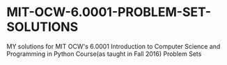 # MIT-OCW-6.0001-PROBLEM-SET-SOLUTIONS
MY solutions for MIT OCW's 6.0001 Introduction to Computer Science and Programming in Python Course(as taught in Fall 2016) Problem Sets
